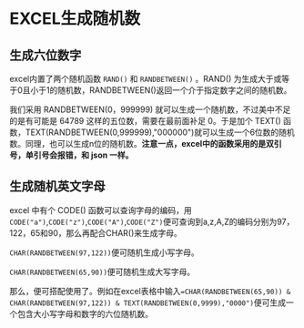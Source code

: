 # EXCEL生成随机数

## 生成六位数字

excel内置了两个随机函数 `RAND()` 和 `RANDBETWEEN()` 。RAND() 为生成大于或等于0且小于1的随机数，RANDBETWEEN()返回一个介于指定数字之间的随机数。

我们采用 RANDBETWEEN(0，999999) 就可以生成一个随机数，不过美中不足的是有可能是 64789 这样的五位数，需要在最前面补足 0。于是加个 TEXT() 函数，TEXT(RANDBETWEEN(0,999999),"000000")就可以生成一个6位数的随机数。同理，也可以生成n位的随机数。**注意一点，excel中的函数采用的是双引号，单引号会报错，和 json 一样。**

## 生成随机英文字母

excel 中有个 CODE() 函数可以查询字母的编码，用 `CODE("a")`,`CODE("z")`,`CODE("A")`,`CODE("Z")`便可查询到a,z,A,Z的编码分别为97，122，65和90，那么再配合CHAR()来生成字母。

`CHAR(RANDBETWEEN(97,122))`便可随机生成小写字母。

`CHAR(RANDBETWEEN(65,90))`便可随机生成大写字母。

那么，便可搭配使用了。例如在excel表格中输入`=CHAR(RANDBETWEEN(65,90)) & CHAR(RANDBETWEEN(97,122)) & TEXT(RANDBETWEEN(0,9999),"0000")`便可生成一个包含大小写字母和数字的六位随机数。
